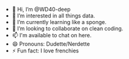 - 👋 Hi, I’m @WD40-deep
- 👀 I’m interested in all things data.
- 🌱 I’m currently learning like a sponge.
- 💞️ I’m looking to collaborate on clean coding.
- 📫 I'm available to chat on here.
- 😄 Pronouns: Dudette/Nerdette
- ⚡ Fun fact: I love frenchies 

<!---
WD40-deep/WD40-deep is a ✨ special ✨ repository because its `README.md` (this file) appears on your GitHub profile.
You can click the Preview link to take a look at your changes.
--->
